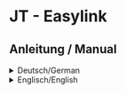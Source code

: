 # JT - Easylink
## Anleitung / Manual
<details>
  <summary>Deutsch/German</summary>

## Deutsche Anleitung
<p>Das Plugin <strong>JT - Easylink</strong> nutzt einen Service von <a href="https://easyrechtssicher.de" target="_blank">https://easyrechtssicher.de</a><br/><strong>easyrechtssicher</strong> hat es sich zum Ziel gesetzt, Internetseiten vor Abmahnungen zu schützen.<br/>Dazu werden rechtssichere Impressum, Datenschutzerklärungen und Allgemeine Geschäftsbedingungen angeboten.</p><p>Anbieter von Internetseiten können sich hier registrieren: <a href="https://easyrechtssicher.de/komplett-schutz/" target="_blank">Komplettschutz</a><br/>Internetagenturen registrieren sich hier: <a href="https://easyrechtssicher.de/mitgliedschaft-webdesigner-agenturen-2/" target="_blank">Agenturangebot</a><br/>Mehr zum Plugin, direkt bei easyrechtssicher: <a href="https://easyrechtssicher.de/plugin_easylink_anleitung/" target="_blank">Anbieterinformation</a></p><p>In den Plugin-Einstellungen muss ein <strong>API-Key</strong> (Zugangsschlüssel) hinterlegt werden, der nach einer Registrierung, über einen der eben genannten Links, auf der Seite von easyrechtssicher erhältlich ist.</p><p><strong>Integration</strong><br/>Die Anwendung ist denkbar einfach. Der Plugin-Aufruf ist <code>{jteasylink[ DOKUMENT,SPRACHKÜRZEL]}</code></p><p><strong>DOKUMENT</strong> steht als Platzhalter für z.B.:</p><ul><li><strong>dse</strong> - Datenschutzerklärung (Standardwert)</li><li><strong>imp</strong> - Impressum (verfügbar ab 3 Quartal 2019)</li><li><strong>agb</strong> - AGB (allgemeine Geschäftsbedingungen)</li></ul><p><strong>SPRACHKÜRZEL</strong> steht als Platzhalter für:</p><ul><li><strong>de</strong> - Deutsch (Standardwert)</li><li><strong>en</strong> - Englisch</li><li>Weitere Länder der EU in Planung</li></ul><p><strong>Beispielaufruf zur Darstellung einer deutschen Datenschutzerklärung:</strong> <code>{jteasylink dse,de}</code></p><p>Die Datenschutzerklärung wird über den Datenschutzgenerator bei easyrechtssicher vorkonfiguriert vom Plugin abgeholt, sodass in Joomla jede weitere Konfiguration entfällt.<br/>Da <code>dse</code> und <code>de</code> die Standardwerte sind, ergibt sich der einfachste Aufruf zu <code>{jteasylink}</code></p><p>Standardmäßig wird automatisch die Sprache verwendet, die für die Ausgabe der Webseite ausgewählt ist.<br/>Sollte es die Sprache nicht geben, wird der SPRACHKÜRZEL ausgewertet.<br/>Fehlt auch diese Sprache, wird der Wert verwendet der in den Plugin-Einstellungen als Standard definiert wurde.</p><p>Das war es auch schon.</p><p><strong>Mindestvoraussetzungen</strong></p><ul><li>Joomla! 3.9</li><li>PHP 5.6</li></ul><p><strong>Author:</strong> Guido De Gobbis<br/><strong>Copyright:</strong> © <a href="https://github.com/JoomTools" target="_blank">JoomTools.de</a><br/><strong>Plugin-Lizenz:</strong> <a href="https:/www.gnu.org/licenses/gpl-3.0.de.html" target="_blank">GNU/GPLv3</a></p>
</details>

<details>
  <summary>Englisch/English</summary>

## English Manual
<p>The plugin <strong>JT - Easylink</strong> uses a service from <a href="https://easyrechtssicher.de" target="_blank">https://easyrechtssicher.de</a><br/><strong>easyrechtssicher</strong> has set itself the goal of protecting websites against warnings.<br>In addition, legally compliant legal notice, privacy policy and terms and conditions are offered.</p><p>Webpage owners can register here: <a href="https://easyrechtssicher.de/komplett-schutz/" target="_blank">Complete protection</a><br/>Internet agencies register here: <a href="https://easyrechtssicher.de/mitgliedschaft-webdesigner-agenturen-2/" target="_blank">Agency offer</a><br/>More about the plugin, directly at easyrechtssicher: <a href="https://easyrechtssicher.de/plugin_easylink_anleitung/" target="_blank">more information</a></p><p>The plugin settings require an <strong>API-Key</strong>, which can be accessed after registration via one of the links above on the site from easyrechtssicher.</p><p><strong>Integration</strong><br/>The usage ist really simple. The plugin call is <code>{jteasylink[ DOCUMENT,LANGUAGE_SHORT_CODE]}</code></p><p><strong>DOKUMENT</strong> is a placeholder for:</p><ul><li><strong>dse</strong> - Privacy policy (default)</li><li><strong>imp</strong> - Legal notice (available from Q3 in 2019)</li><li><strong>agb</strong> - Terms and conditions (on your request)</li></ul><p><strong>LANGUAGE_SHORT_CODE</strong> is a placeholder for:</p><ul><li><strong>de</strong> - German</li><li><strong>en</strong> - English (default)</li><li>Other EU countries in planning</li></ul><p><strong>Example call to display an English privacy policy:</strong> <code>{jteasylink dse,en}</code></p><p>The privacy policy is delivered preconfigured via the privacy policy generator from easyrechtssicher, so no further configuration in Joomla is necessary.</p><p>Because <code>dse</code> and <code>de</code> are the default values, the simplest call on a page in joomla results to <code>{jteasylink}</code></p><p>By default, the language selected for the output of the web page is automatically used.<br/>If the language does not exist, the LANGUAGE_SHORT_CODE is evaluated.<br/>If this language is missing too, the value defined as standard in the plugin settings will be used.</p><p>That's it.</p><p><strong>Minimum requirements</strong></p><ul><li>Joomla! 3.9</li><li>PHP 5.6</li></ul><p><strong>Author:</strong> Guido De Gobbis<br/><strong>Copyright:</strong> © <a href="https://github.com/JoomTools" target="_blank">JoomTools.de</a><br/><strong>Plugin licens:</strong> <a href="https:/www.gnu.org/licenses/gpl-3.0.en.html" target="_blank">GNU/GPLv3</a></p>
</details>

